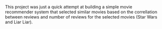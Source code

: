 This project was just a quick attempt at building a simple movie recommender system that selected similar movies based on the correllation between reviews and number of reviews for the selected movies (Star Wars and Liar Liar).
